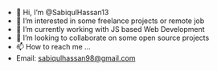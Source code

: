- 👋 Hi, I’m @SabiqulHassan13
- 👀 I’m interested in some freelance projects or remote job
- 🌱 I’m currently working with JS based Web Development
- 💞️ I’m looking to collaborate on some open source projects
- 📫 How to reach me ...
- Email: sabiqulhassan98@gmail.com

<!---
SabiqulHassan13/SabiqulHassan13 is a ✨ special ✨ repository because its `README.md` (this file) appears on your GitHub profile.
You can click the Preview link to take a look at your changes.
--->
